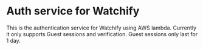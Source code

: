 # Auth service for Watchify

This is the authentication service for Watchify using AWS lambda.
Currently it only supports Guest sessions and verification. Guest sessions only last for 1 day.
